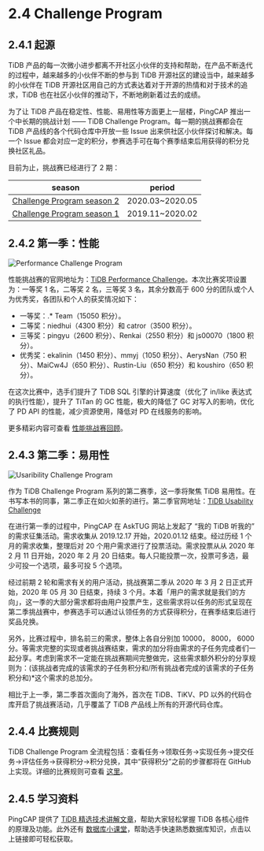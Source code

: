 # 2.4 Challenge Program

## 2.4.1 起源

TiDB 产品的每一次微小进步都离不开社区小伙伴的支持和帮助，在产品不断迭代的过程中，越来越多的小伙伴不断的参与到 TiDB 开源社区的建设当中，越来越多的小伙伴在 TiDB 开源社区用自己的方式表达着对于开源的热情和对于技术的追求，TiDB 也在社区小伙伴的推动下，不断地刷新着过去的成绩。

为了让 TiDB 产品在稳定性、性能、易用性等方面更上一层楼，PingCAP 推出一个中长期的挑战计划 —— TiDB Challenge Program。每一期的挑战赛都会在 TiDB 产品线的各个代码仓库中开放一些 Issue 出来供社区小伙伴探讨和解决。每一个 Issue 都会对应一定的积分，参赛选手可在每个赛季结束后用获得的积分兑换社区礼品。

目前为止，挑战赛已经进行了 2 期：

| season                                                      | period          |
| ----------------------------------------------------------- | --------------- |
| [Challenge Program season 2](https://github.com/pingcap/community/blob/master/challenge-programs/challenge-program-season-2.md) | 2020.03~2020.05 |
| [Challenge Program season 1](https://github.com/pingcap/community/blob/master/challenge-programs/challenge-program-season-1.md) | 2019.11~2020.02 |

## 2.4.2 第一季：性能

![Performance Challenge Program](/res/session5/chapter2/challenge-prigram/performanc-challenge-program.jpeg)

性能挑战赛的官网地址为：[TiDB Performance Challenge](https://pingcap.com/community-cn/tidb-performance-challenge/)。本次比赛奖项设置为：一等奖 1 名，二等奖 2 名，三等奖 3 名，其余分数高于 600 分的团队或个人为优秀奖，各团队和个人的获奖情况如下：
* 一等奖：.\* Team（15050 积分）。
* 二等奖：niedhui（4300 积分）和 catror（3500 积分）。
* 三等奖：pingyu（2600 积分）、Renkai（2550 积分）和 js00070（1800 积分）。
* 优秀奖：ekalinin（1450 积分）、mmyj（1050 积分）、AerysNan（750 积分）、MaiCw4J（650 积分）、Rustin-Liu（650 积分）和 koushiro（650 积分）。

在这次比赛中，选手们提升了 TiDB SQL 引擎的计算速度（优化了 in/like 表达式的执行性能），提升了 TiTan 的 GC 性能，极大的降低了 GC 对写入的影响，优化了 PD API 的性能，减少资源使用，降低对 PD 在线服务的影响。

更多精彩内容可查看 [性能挑战赛回顾](https://mp.weixin.qq.com/s/E4snu0C6J1feg5piC5ewqg)。

## 2.4.3 第二季：易用性

![Usaribility Challenge Program](/res/session5/chapter2/challenge-prigram/usaribility-challenge-program.svg)

作为 TiDB Challenge Program 系列的第二赛季，这一季将聚焦 TiDB 易用性。在书写本书的同事，第二季正在如火如荼的进行。第二季官网地址：[TiDB Usability Challenge](https://pingcap.com/community-cn/tidb-usability-challenge/)

在进行第一季的过程中，PingCAP 在 AskTUG 网站上发起了 “我的 TiDB 听我的” 的需求征集活动。需求收集从 2019.12.17 开始，2020.01.12 结束。经过历经 1 个月的需求收集，整理后对 20 个用户需求进行了投票活动。需求投票从从 2020 年 2 月 11 日开始，2020 年 2 月 20 日结束。每人只能投票一次，投票可多选，最少可投一个选项，最多可投 5 个选项。

经过前期 2 轮和需求有关的用户活动，挑战赛第二季从 2020 年 3 月 2 日正式开始，2020 年 05 月 30 日结束，持续 3 个月。本着「用户的需求就是我们的方向」，这一季的大部分需求都将由用户投票产生，这些需求将以任务的形式呈现在第二季挑战赛中，参赛选手可以通过认领任务的方式获得积分，在赛季结束后进行奖品兑换。

另外，比赛过程中，排名前三的需求，整体上各自分别加 10000， 8000， 6000 分。等需求完整的实现或者挑战赛结束，需求的加分将由需求的子任务完成者们一起分享。考虑到需求不一定能在挑战赛期间完整做完，这些需求额外积分的分享规则为：(该挑战者完成的该需求的子任务积分和/所有挑战者完成的该需求的子任务积分和)\*这个需求的总加分。

相比于上一季，第二季首次面向了海外，首次在 TiDB、TiKV、PD 以外的代码仓库开启了挑战赛活动，几乎覆盖了 TiDB 产品线上所有的开源代码仓库。

## 2.4.4 比赛规则

TiDB Challenge Program 全流程包括：查看任务->领取任务->实现任务->提交任务->评估任务->获得积分->积分兑换，其中“获得积分”之前的步骤都将在 GitHub 上实现。详细的比赛规则可查看 [这里](https://github.com/pingcap/community/blob/master/challenge-programs/challenge-program-season-2-cn.md)。

## 2.4.5 学习资料

PingCAP 提供了 [TiDB 精选技术讲解文章](https://github.com/pingcap/presentations/blob/master/hackathon-2019/reference-document-of-hackathon-2019.md)，帮助大家轻松掌握 TiDB 各核心组件的原理及功能。此外还有 [数据库小课堂](https://github.com/pingcap/awesome-database-learning)，帮助选手快速熟悉数据库知识，点击以上链接即可轻松获取。
